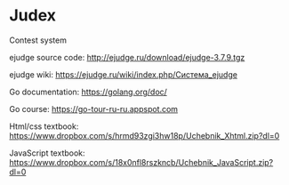 # Judex
Contest system

ejudge source code: http://ejudge.ru/download/ejudge-3.7.9.tgz

ejudge wiki: https://ejudge.ru/wiki/index.php/Система_ejudge

Go documentation: https://golang.org/doc/

Go course: https://go-tour-ru-ru.appspot.com

Html/css textbook: https://www.dropbox.com/s/hrmd93zgi3hw18p/Uchebnik_Xhtml.zip?dl=0

JavaScript textbook: https://www.dropbox.com/s/18x0nfl8rszkncb/Uchebnik_JavaScript.zip?dl=0
